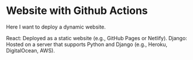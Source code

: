 # Website with Github Actions

Here I want to deploy a dynamic website.

React: Deployed as a static website (e.g., GitHub Pages or Netlify).
Django: Hosted on a server that supports Python and Django (e.g., Heroku, DigitalOcean, AWS).